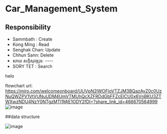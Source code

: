 # Car_Management_System
## Responsibility
- Sammbath : Create
- Kong Ming : Read
- Senghak Chan: Update
- Chhun Sann:  Delete
- សាយ សក្ដិសុវឌ្ឍនៈ ----
- SORY TET : Search

helo

flowchart url: https://miro.com/welcomeonboard/UUVpN2lWOFloVTZJM3BQazAyZ0c0UzNuQWZPV1VtVUNuUDM4UmVTMUhQcXZFRDdGbFFZcElCU0x6VnBKU3ZTWXwzNDU4NzY0NTgzMTI1MjE1ODY2fDI=?share_link_id=466670564999
![image](https://github.com/SOYTET/Car_Management_System/assets/132768132/c4448d1a-2d40-47b9-917e-b5421d438edd)







##data structure

![image](https://github.com/SOYTET/Car_Management_System/assets/132768132/6f7de577-6864-4b65-a4c2-f68da2682167)

